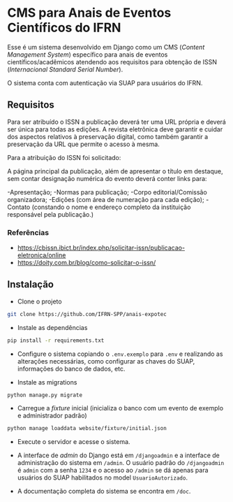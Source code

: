 # CMS para Anais de Eventos Científicos do IFRN

Esse é um sistema desenvolvido em Django como um CMS (*Content Management System*) específico para anais de eventos científicos/acadêmicos atendendo aos requisitos para obtenção de ISSN (*Internacional Standard Serial Number*).

O sistema conta com autenticação via SUAP para usuários do IFRN.

## Requisitos

Para ser atribuído o ISSN a publicação deverá ter uma URL própria e deverá ser única para todas as edições. A revista eletrônica deve garantir e cuidar dos aspectos relativos à preservação digital, como também garantir a preservação da URL que permite o acesso à mesma.
 
Para a atribuição do ISSN foi solicitado:

A página principal da publicação, além de apresentar o título em destaque, sem contar designação numérica do evento  deverá conter links para:

-Apresentação;
-Normas para publicação;
-Corpo editorial/Comissão organizadora;
-Edições (com área de numeração para cada edição);
-Contato (constando o nome e endereço completo da instituição responsável pela publicação.)

### Referências

- https://cbissn.ibict.br/index.php/solicitar-issn/publicacao-eletronica/online
- https://doity.com.br/blog/como-solicitar-o-issn/

## Instalação

- Clone o projeto

```bash
git clone https://github.com/IFRN-SPP/anais-expotec
```

- Instale as dependências

```bash
pip install -r requirements.txt
```

- Configure o sistema copiando o `.env.exemplo` para `.env` e realizando as alterações necessárias, como configurar as chaves do SUAP, informações do banco de dados, etc.

- Instale as migrations
```bash
python manage.py migrate
```

- Carregue a *fixture* inicial (inicializa o banco com um evento de exemplo e administrador padrão)
```bash
python manage loaddata website/fixture/initial.json
```

- Execute o servidor e acesse o sistema.
- A interface de *admin* do Django está em `/djangoadmin` e a interface de administração do sistema em `/admin`. O usuário padrão do `/djangoadmin` é `admin` com a senha `1234` e o acesso ao `/admin` se dá apenas para usuários do SUAP habilitados no model `UsuarioAutorizado`.

- A documentação completa do sistema se encontra em `/doc`.
